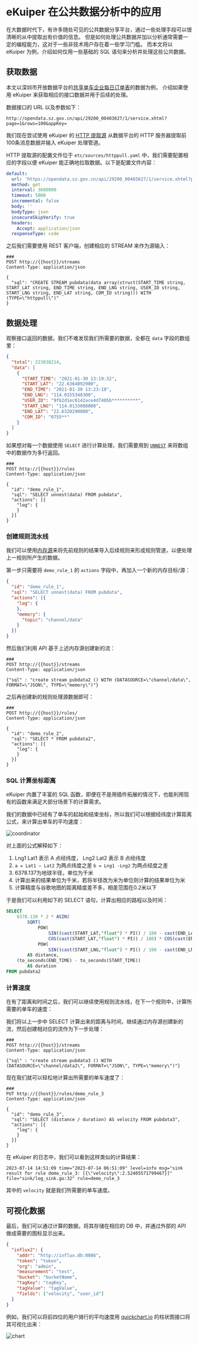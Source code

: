 # eKuiper 在公共数据分析中的应用

在大数据时代下，有许多随处可见的公共数据分享平台，通过一些处理手段可以很清晰的从中提取出有价值的信息。
但是如何处理公共数据并加以分析通常需要一定的编程能力，这对于一些非技术用户存在着一些学习门槛。
而本文将以 eKuiper 为例，介绍如何仅用一些基础的 SQL 语句来分析并处理这些公共数据。

## 获取数据

本文以深圳市开放数据平台的[共享单车企业每日订单表](https://opendata.sz.gov.cn/data/api/toApiDetails/29200_00403627)的数据为例，
介绍如果使用 eKuiper 来获取相应的接口数据并用于后续的处理。

数据接口的 URL 以及参数如下：

```text
http://opendata.sz.gov.cn/api/29200_00403627/1/service.xhtml?page=1&rows=100&appKey=
```

我们现在尝试使用 eKuiper 的 [HTTP 提取源](../guide/sources/builtin/http_pull.md) 从数据平台的 HTTP 服务器提取前100条消息数据并输入 eKuiper 处理管道。

HTTP 提取源的配置文件位于 `etc/sources/httppull.yaml` 中，我们需要配置相应的字段以便 eKuiper 能正确地拉取数据。以下是配置文件内容：

```yaml
default:
  url: 'https://opendata.sz.gov.cn/api/29200_00403627/1/service.xhtml?page=1&rows=2&appKey=<token>'
  method: get
  interval: 3600000
  timeout: 5000
  incremental: false
  body: ''
  bodyType: json
  insecureSkipVerify: true
  headers:
    Accept: application/json
  responseType: code
```

之后我们需要使用 REST 客户端，创建相应的 STREAM 来作为源输入：

```http request
###
POST http://{{host}}/streams
Content-Type: application/json

{
  "sql": "CREATE STREAM pubdata(data array(struct(START_TIME string, START_LAT string, END_TIME string, END_LNG string, USER_ID string, START_LNG string, END_LAT string, COM_ID string))) WITH (TYPE=\"httppull\")"
}
```

## 数据处理

观察接口返回的数据，我们不难发现我们所需要的数据，全都在 `data` 字段的数组里：

```json
{
  "total": 223838214,
  "data": [
    {
      "START_TIME": "2021-01-30 13:19:32",
      "START_LAT": "22.6364092900",
      "END_TIME": "2021-01-30 13:23:18",
      "END_LNG": "114.0155348300",
      "USER_ID": "9fb2d1ec6142ace4d7405b**********",
      "START_LNG": "114.0133088800",
      "END_LAT": "22.6320290800",
      "COM_ID": "0755**"
    }
  ]
}
```

如果想对每一个数据使用 `SELECT` 进行计算处理，我们需要用到 [`UNNEST`](../sqls/functions/multi_row_functions.md#unnest) 来将数组中的数据作为多行返回。

```http request
###
POST http://{{host}}/rules
Content-Type: application/json

{
  "id": "demo_rule_1",
  "sql": "SELECT unnest(data) FROM pubdata",
  "actions": [{
    "log": {
    }
  }]
}
```

### 创建规则流水线

我们可以使用[内存源](../guide/sources/builtin/memory.md)来将先前规则的结果导入后续规则来形成规则管道，以便处理上一规则所产生的数据。

第一步只需要将 `demo_rule_1` 的 `actions` 字段中，再加入一个新的内存目标/源：

```json
{
  "id": "demo_rule_1",
  "sql": "SELECT unnest(data) FROM pubdata",
  "actions": [{
    "log": {
    },
    "memory": {
      "topic": "channel/data"
    }
  }]
}
```

然后我们利用 API 基于上述内存源创建新的流：

```http request
###
POST http://{{host}}/streams
Content-Type: application/json

{"sql" : "create stream pubdata2 () WITH (DATASOURCE=\"channel/data\", FORMAT=\"JSON\", TYPE=\"memory\")"}
```

之后再创建新的规则处理源数据即可：

```http request
###
POST http://{{host}}/rules/
Content-Type: application/json

{
  "id": "demo_rule_2",
  "sql": "SELECT * FROM pubdata2",
  "actions": [{
    "log": {
    }
  }]
}
```

### SQL 计算坐标距离

eKuiper 内置了丰富的 SQL 函数，即便在不是用插件拓展的情况下，也能利用现有的函数来满足大部分场景下的计算需求。

我们的数据中已经有了单车的起始和结束坐标，所以我们可以根据经纬度计算距离公式，来计算出单车的平均速度：

![coordinator](./resources/formula.webp)

对上面的公式解释如下：

1. Lng1 Lat1 表示 A 点经纬度， Lng2 Lat2 表示 B 点经纬度
2. `a = Lat1 – Lat2` 为两点纬度之差 `b = Lng1 -Lng2` 为两点经度之差
3. 6378.137为地球半径，单位为千米
4. 计算出来的结果单位为千米，若将半径改为米为单位则计算的结果单位为米
5. 计算精度与谷歌地图的距离精度差不多，相差范围在0.2米以下

于是我们可以利用如下的 SELECT 语句，计算出相应的路程以及时间：

```sql
SELECT 
    6378.138 * 2 * ASIN(
        SQRT(
            POW(
                SIN((cast(START_LAT,"float") * PI() / 180 - cast(END_LAT,"float") * PI() / 180) / 2), 2) + 
                COS(cast(START_LAT,"float") * PI() / 180) * COS(cast(END_LAT,"float") * PI() / 180) * 
            POW(
                SIN((cast(START_LNG,"float") * PI() / 180 - cast(END_LNG,"float") * PI() / 180) / 2), 2))) *1000 
        AS distance, 
    (to_seconds(END_TIME) - to_seconds(START_TIME)) 
        AS duration
FROM pubdata2
```

### 计算速度

在有了距离和时间之后，我们可以继续使用规则流水线，在下一个规则中，计算所需要的单车的速度：

我们将以上一步中 SELECT 计算出来的距离与时间，继续通过内存源创建新的流，然后创建相对应的流作为下一步处理：

```http request
###
POST http://{{host}}/streams
Content-Type: application/json

{"sql" : "create stream pubdata3 () WITH (DATASOURCE=\"channel/data2\", FORMAT=\"JSON\", TYPE=\"memory\")"}
```

现在我们就可以轻松地计算出所需要的单车速度了：

```http request
###
PUT http://{{host}}/rules/demo_rule_3
Content-Type: application/json

{
  "id": "demo_rule_3",
  "sql": "SELECT (distance / duration) AS velocity FROM pubdata3",
  "actions": [{
    "log": {
    }
  }]
}
```

在 eKuiper 的日志中，我们可以看到这样类似的计算结果：

```text
2023-07-14 14:51:09 time="2023-07-14 06:51:09" level=info msg="sink result for rule demo_rule_3: [{\"velocity\":2.52405571799467}]" file="sink/log_sink.go:32" rule=demo_rule_3
```

其中的 `velocity` 就是我们所需要的单车速度。

## 可视化数据

最后，我们可以通过计算的数据，将其存储在相应的 DB 中，并通过外部的 API 做成需要的图标显示出来。

```json
{
  "influx2": {
    "addr": "http://influx.db:8086",
    "token": "token",
    "org": "admin",
    "measurement": "test",
    "bucket": "bucketName",
    "tagKey": "tagKey",
    "tagValue": "tagValue",
    "fields": ["velocity", "user_id"]
  }
}
```

例如，我们可以将前四位的用户骑行的平均速度用 [quickchart.io](https://quickchart.io/) 的柱状图接口将其可视化出来：

![chart](https://quickchart.io/chart?bkg=white&c=%7B%0A%20%20type%3A%20%27bar%27%2C%0A%20%20data%3A%20%7B%0A%20%20%20%20labels%3A%20%5B%279fb2d1e%27%2C%20%271184eec%27%2C%20%2730a457b%27%2C%20%27bee78cd%27%5D%2C%0A%20%20%20%20datasets%3A%20%5B%7B%0A%20%20%20%20%20%20label%3A%20%27Users%27%2C%0A%20%20%20%20%20%20data%3A%20%5B2.383%2C%201.550%2C%202.524%2C%200.293%5D%0A%20%20%20%20%7D%5D%0A%20%20%7D%0A%7D)